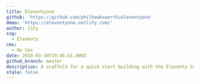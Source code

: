 ```yaml
---
title: Eleventyone
github: 'https://github.com/philhawksworth/eleventyone'
demo: 'https://eleventyone.netlify.com/'
author: 11ty
ssg:
  - Eleventy
cms:
  - No Cms
date: 2018-03-30T19:45:51.000Z
github_branch: master
description: A scaffold for a quick start building with the Eleventy SSG
stale: false
---
```

